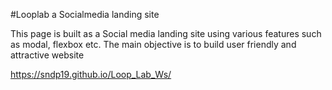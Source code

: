 #Looplab a Socialmedia landing site


This page is built as a Social media landing site using various features such
as modal, flexbox etc. The main objective is to build user friendly and
attractive website

https://sndp19.github.io/Loop_Lab_Ws/
